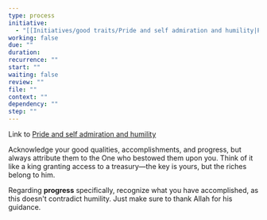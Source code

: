 ```yaml
---
type: process
initiative:
  - "[[Initiatives/good traits/Pride and self admiration and humility|Pride and self admiration and humility]]"
working: false
due: ""
duration: 
recurrence: ""
start: ""
waiting: false
review: ""
file: ""
context: ""
dependency: ""
step: ""
---
```


Link to [Pride and self admiration and humility](Initiatives/good%20traits/Pride%20and%20self%20admiration%20and%20humility.md)

Acknowledge your good qualities, accomplishments, and progress, but always attribute them to the One who bestowed them upon you. Think of it like a king granting access to a treasury—the key is yours, but the riches belong to him.

Regarding **progress** specifically, recognize what you have accomplished, as this doesn't contradict humility. Just make sure to thank Allah for his guidance.
